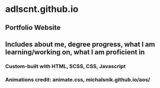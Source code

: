 # adlscnt.github.io
## Portfolio Website
## Includes about me, degree progress, what I am learning/working on, what I am proficient in
### Custom-built with HTML, SCSS, CSS, Javascript
### Animations credit: animate.css, michalsnik.github.io/aos/
